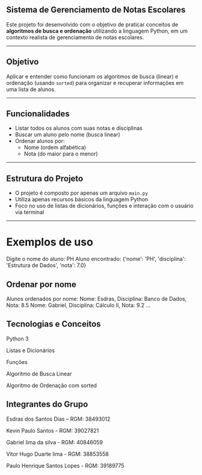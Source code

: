 ## Sistema de Gerenciamento de Notas Escolares

Este projeto foi desenvolvido com o objetivo de praticar conceitos de **algoritmos de busca e ordenação** utilizando a linguagem Python, em um contexto realista de gerenciamento de notas escolares.

---

## Objetivo

Aplicar e entender como funcionam os algoritmos de busca (linear) e ordenação (usando `sorted`) para organizar e recuperar informações em uma lista de alunos.

---

## Funcionalidades

- Listar todos os alunos com suas notas e disciplinas
- Buscar um aluno pelo nome (busca linear)
- Ordenar alunos por:
  - Nome (ordem alfabética)
  - Nota (do maior para o menor)

---

## Estrutura do Projeto

- O projeto é composto por apenas um arquivo `main.py`
- Utiliza apenas recursos básicos da linguagem Python
- Foco no uso de listas de dicionários, funções e interação com o usuário via terminal

---
# Exemplos de uso
Digite o nome do aluno: PH
Aluno encontrado: {'nome': 'PH', 'disciplina': 'Estrutura de Dados', 'nota': 7.0}

## Ordenar por nome
Alunos ordenados por nome:
Nome: Esdras, Disciplina: Banco de Dados, Nota: 8.5
Nome: Gabriel, Disciplina: Cálculo II, Nota: 9.2
...

## Tecnologias e Conceitos
Python 3

Listas e Dicionários

Funções

Algoritmo de Busca Linear

Algoritmo de Ordenação com sorted



## Integrantes do Grupo
Esdras dos Santos Dias – RGM: 38493012

Kevin Paulo Santos - RGM: 39027821

Gabriel lima da silva - RGM: 40846059

Vitor Hugo Duarte lima - RGM: 38853558       

Paulo Henrique Santos Lopes - RGM: 39189775        





